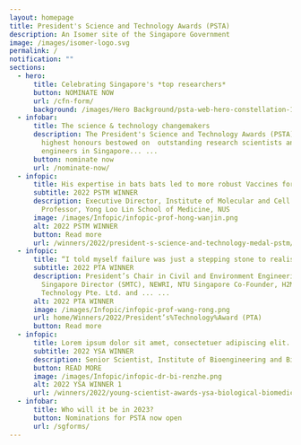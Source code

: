 ```yaml
---
layout: homepage
title: President's Science and Technology Awards (PSTA)
description: An Isomer site of the Singapore Government
image: /images/isomer-logo.svg
permalink: /
notification: ""
sections:
  - hero:
      title: Celebrating Singapore's *top researchers*
      button: NOMINATE NOW
      url: /cfn-form/
      background: /images/Hero Background/psta-web-hero-constellation-1920x1006px.jpg
  - infobar:
      title: The science & technology changemakers
      description: The President's Science and Technology Awards (PSTA) are the
        highest honours bestowed on  outstanding research scientists and
        engineers in Singapore... ...
      button: nominate now
      url: /nominate-now/
  - infopic:
      title: His expertise in bats bats led to more robust Vaccines for COVID-19
      subtitle: 2022 PSTM WINNER
      description: Executive Director, Institute of Molecular and Cell Biology, A*STAR
        Professor, Yong Loo Lin School of Medicine, NUS
      image: /images/Infopic/infopic-prof-hong-wanjin.png
      alt: 2022 PSTM WINNER
      button: Read more
      url: /winners/2022/president-s-science-and-technology-medal-pstm/
  - infopic:
      title: “I told myself failure was just a stepping stone to realising my dream.”
      subtitle: 2022 PTA WINNER
      description: President’s Chair in Civil and Environment Engineering, NTU
        Singapore Director (SMTC), NEWRI, NTU Singapore Co-Founder, H2MO
        Technology Pte. Ltd. and ... ...
      alt: 2022 PTA WINNER
      image: /images/Infopic/infopic-prof-wang-rong.png
      url: home/Winners/2022/President’s%Technology%Award (PTA)
      button: Read more
  - infopic:
      title: Lorem ipsum dolor sit amet, consectetuer adipiscing elit...
      subtitle: 2022 YSA WINNER
      description: Senior Scientist, Institute of Bioengineering and Bioimaging, A*STAR
      button: READ MORE
      image: /images/Infopic/infopic-dr-bi-renzhe.png
      alt: 2022 YSA WINNER 1
      url: /winners/2022/young-scientist-awards-ysa-biological-biomedical-sciences-category
  - infobar:
      title: Who will it be in 2023?
      button: Nominations for PSTA now open
      url: /sgforms/
---
```

